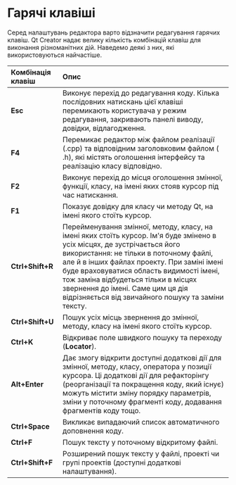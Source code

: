 # Гарячі клавіші

Серед налаштувань редактора варто відзначити редагування гарячих клавіш. Qt Creator надає велику кількість комбінацій клавіш для виконання різноманітних дій. Наведемо деякі з них, які використовуються найчастіше.

| Комбінація клавіш | Опис |
| :--- | :--- |
| **Esc** | Виконує перехід до редагування коду. Кілька послідовних натискань цієї клавіші перемикають користувача у режим редагування, закривають панелі виводу, довідки, відлагодження. |
| **F4** | Перемикає редактор між файлом реалізації \(.cpp\) та відповідним заголовковим файлом \( .h\), які містять оголошення інтерфейсу та реалізацію класу відповідно. |
| **F2** | Виконує перехід до місця оголошення змінної, функції, класу, на імені яких стояв курсор під час натискання. |
| **F1** | Показує довідку для класу чи методу Qt, на імені якого стоїть курсор. |
| **Ctrl+Shift+R** | Перейменування змінної, методу, класу, на імені яких стоїть курсор. Ім'я буде змінено в усіх місцях, де зустрічається його використання: не тільки в поточному файлі, але й в інших файлах проекту. При заміні імені буде враховуватися область видимості імені, тож заміна відбудеться тільки в місцях звернення до імені. Саме цим ця дія відрізняється від звичайного пошуку та заміни тексту. |
| **Ctrl+Shift+U** | Пошук усіх місць звернення до змінної, методу, класу на імені якого стоїть курсор. |
| **Ctrl+K** | Відкриває поле швидкого пошуку та переходу \(**Locator**\). |
| **Alt+Enter** | Дає змогу відкрити доступні додаткові дії для змінної, методу, класу, оператора у позиції курсора. Ці додаткові дії для рефакторінгу \(реорганізації та покращення коду, який існує\) можуть містити зміну порядку параметрів, зміни у поточному фрагменті коду, додавання фрагментів коду тощо. |
| **Ctrl+Space** | Викликає випадаючий список автоматичного доповнення коду. |
| **Ctrl+F** | Пошук тексту у поточному відкритому файлі. |
| **Ctrl+Shift+F** | Розширений пошук тексту у файлі, проекті чи групі проектів \(доступні додаткові налаштування\). |

